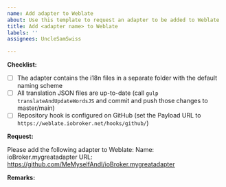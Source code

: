 ```yaml
---
name: Add adapter to Weblate
about: Use this template to request an adapter to be added to Weblate
title: Add <adapter name> to Weblate
labels: ''
assignees: UncleSamSwiss

---
```


**Checklist:**

-   [ ] The adapter contains the i18n files in a separate folder with the default naming scheme
-   [ ] All translation JSON files are up-to-date (call `gulp translateAndUpdateWordsJS` and commit and push those changes to master/main)
-   [ ] Repository hook is configured on GitHub (set the Payload URL to `https://weblate.iobroker.net/hooks/github/`)

**Request:**

Please add the following adapter to Weblate:
Name: ioBroker.mygreatadapter
URL: https://github.com/MeMyselfAndI/ioBroker.mygreatadapter

**Remarks:**
<!-- add your remarks here -->
